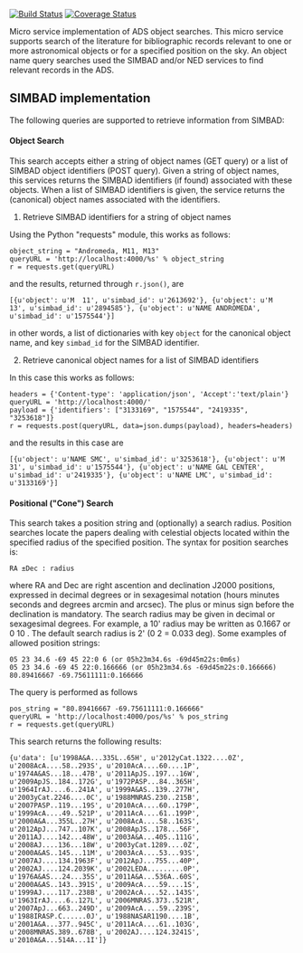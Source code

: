 [![Build Status](https://travis-ci.org/adsabs/object_service.svg?branch=master)](https://travis-ci.org/adsabs/object_service)
[![Coverage Status](https://coveralls.io/repos/adsabs/object_service/badge.svg)](https://coveralls.io/r/adsabs/object_service)

Micro service implementation of ADS object searches. This micro service supports search of the literature for bibliographic records relevant to one or more astronomical objects or for a specified position on the sky. An object name query searches used the SIMBAD and/or NED services to find relevant records in the ADS.

## SIMBAD implementation

The following queries are supported to retrieve information from SIMBAD:

#### Object Search
This search accepts either a string of object names (GET query) or a list of SIMBAD object identifiers (POST query). Given a string of object names, this services returns the SIMBAD identifiers (if found) associated with these objects. When a list of SIMBAD identifiers is given, the service returns the (canonical) object names associated with the identifiers.

1. Retrieve SIMBAD identifiers for a string of object names

Using the Python "requests" module, this works as follows:

	object_string = "Andromeda, M11, M13"
	queryURL = 'http://localhost:4000/%s' % object_string
	r = requests.get(queryURL)

and the results, returned through `r.json()`, are

    [{u'object': u'M  11', u'simbad_id': u'2613692'}, {u'object': u'M  13', u'simbad_id': u'2894585'}, {u'object': u'NAME ANDROMEDA', u'simbad_id': u'1575544'}]

in other words, a list of dictionaries with key `object` for the canonical object name, and key `simbad_id` for the SIMBAD identifier.

2. Retrieve canonical object names for a list of SIMBAD identifiers

In this case this works as follows:

    headers = {'Content-type': 'application/json', 'Accept':'text/plain'}
	queryURL = 'http://localhost:4000/'
	payload = {'identifiers': ["3133169", "1575544", "2419335", "3253618"]}
	r = requests.post(queryURL, data=json.dumps(payload), headers=headers)

and the results in this case are

    [{u'object': u'NAME SMC', u'simbad_id': u'3253618'}, {u'object': u'M  31', u'simbad_id': u'1575544'}, {u'object': u'NAME GAL CENTER', u'simbad_id': u'2419335'}, {u'object': u'NAME LMC', u'simbad_id': u'3133169'}]

#### Positional ("Cone") Search
This search takes a position string and (optionally) a search radius. Position searches locate the papers dealing with celestial objects located within the specified radius of the specified position. The syntax for position searches is: 

    RA ±Dec : radius 

where RA and Dec are right ascention and declination J2000 positions, expressed in decimal degrees or in sexagesimal notation (hours minutes seconds and degrees arcmin and arcsec). The plus or minus sign before the declination is mandatory. The search radius may be given in decimal or sexagesimal degrees. For example, a 10' radius may be written as 0.1667 or 0 10 . The default search radius is 2' (0 2 = 0.033 deg). Some examples of allowed position strings:

    05 23 34.6 -69 45 22:0 6 (or 05h23m34.6s -69d45m22s:0m6s)
	05 23 34.6 -69 45 22:0.166666 (or 05h23m34.6s -69d45m22s:0.166666)
	80.89416667 -69.75611111:0.166666

The query is performed as follows

	pos_string = "80.89416667 -69.75611111:0.166666"
	queryURL = 'http://localhost:4000/pos/%s' % pos_string
	r = requests.get(queryURL)

This search returns the following results:

    {u'data': [u'1998A&A...335L..65H', u'2012yCat.1322....0Z', u'2008AcA....58..293S', u'2010AcA....60....1P', u'1974A&AS...18...47B', u'2011ApJS..197...16W', u'2009ApJS..184..172G', u'1972PASP...84..365H', u'1964IrAJ....6..241A', u'1999A&AS..139..277H', u'2003yCat.2246....0C', u'1988MNRAS.230..215B', u'2007PASP..119...19S', u'2010AcA....60..179P', u'1999AcA....49..521P', u'2011AcA....61..199P', u'2000A&A...355L..27H', u'2008AcA....58..163S', u'2012ApJ...747..107K', u'2008ApJS..178...56F', u'2011AJ....142...48W', u'2003A&A...405..111G', u'2008AJ....136...18W', u'2003yCat.1289....0Z', u'2000A&AS..145...11M', u'2003AcA....53...93S', u'2007AJ....134.1963F', u'2012ApJ...755...40P', u'2002AJ....124.2039K', u'2002LEDA.........0P', u'1976A&AS...24...35S', u'2011A&A...536A..60S', u'2000A&AS..143..391S', u'2009AcA....59....1S', u'1999AJ....117..238B', u'2002AcA....52..143S', u'1963IrAJ....6..127L', u'2006MNRAS.373..521R', u'2007ApJ...663..249D', u'2009AcA....59..239S', u'1988IRASP.C......0J', u'1988NASAR1190....1B', u'2001A&A...377..945C', u'2011AcA....61..103G', u'2008MNRAS.389..678B', u'2002AJ....124.3241S', u'2010A&A...514A...1I']}